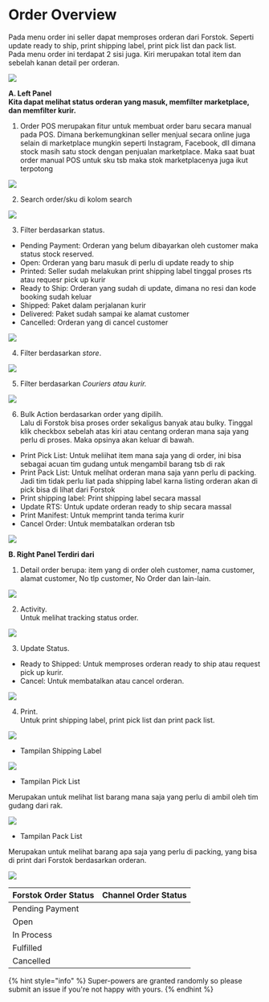 # Order Overview

Pada menu order ini seller dapat memproses orderan dari Forstok. Seperti update ready to ship, print shipping label, print pick list dan pack list.  
Pada menu order ini terdapat 2 sisi juga. Kiri merupakan total item dan sebelah kanan detail per orderan.

![](https://s3.amazonaws.com/cdn.freshdesk.com/data/helpdesk/attachments/production/48062571440/original/lHAk1dT93SySexXeBf_X_M06Z2-0ZFwxRQ.png?1601811064)

**A. Left Panel  
Kita dapat melihat status orderan yang masuk, memfilter marketplace, dan memfilter kurir.**   


1. Order POS merupakan fitur untuk membuat order baru  secara manual pada POS. Dimana berkemungkinan seller menjual secara online juga selain di marketplace mungkin seperti Instagram, Facebook, dll dimana stock masih satu stock dengan penjualan marketplace. Maka saat buat order manual POS untuk sku tsb maka stok marketplacenya juga ikut terpotong

![](../../.gitbook/assets/image%20%2849%29.png)

2. Search order/sku di kolom search

![](../../.gitbook/assets/image%20%2898%29.png)

3. Filter berdasarkan status.

* Pending Payment: Orderan yang belum dibayarkan oleh customer maka status stock reserved.
* Open: Orderan yang baru masuk di perlu di update ready to ship
* Printed: Seller sudah melakukan print shipping label tinggal proses rts atau requesr pick up kurir
* Ready to Ship: Orderan yang sudah di update, dimana no resi dan kode booking sudah keluar
* Shipped: Paket dalam perjalanan kurir
* Delivered: Paket sudah sampai ke alamat customer
* Cancelled: Orderan yang di cancel customer

![](https://s3.amazonaws.com/cdn.freshdesk.com/data/helpdesk/attachments/production/48062571655/original/_nsMxc9t1rjwhdi-XegCCZ6OeYosh_9Whw.png?1601811320)

4. Filter berdasarkan _store_.

![](../../.gitbook/assets/image%20%28237%29.png)

5. Filter berdasarkan _Couriers atau kurir._

![](../../.gitbook/assets/image%20%286%29.png)

6. Bulk Action berdasarkan order yang dipilih.  
Lalu di Forstok bisa proses order sekaligus banyak atau bulky. Tinggal klik checkbox sebelah atas kiri atau centang orderan mana saja yang perlu di proses. Maka opsinya akan keluar di bawah.  


* Print Pick List: Untuk meliihat item mana saja yang di order, ini bisa sebagai acuan tim gudang untuk mengambil barang tsb di rak
* Print Pack List: Untuk melihat orderan mana saja yann perlu di packing. Jadi tim tidak perlu liat pada shipping label karna listing orderan akan di pick bisa di lihat dari Forstok
* Print shipping label: Print shipping label secara massal
* Update RTS: Untuk update orderan ready to ship secara massal
* Print Manifest: Untuk memprint tanda terima kurir
* Cancel Order: Untuk membatalkan orderan tsb

![](https://s3.amazonaws.com/cdn.freshdesk.com/data/helpdesk/attachments/production/48062571786/original/BVgbexnArE8cAgnPvmC8txSP9j6JfvLDmA.png?1601811515)

**B. Right Panel Terdiri dari** 

1. Detail order berupa: item yang di order oleh customer, nama customer, alamat customer, No tlp customer, No Order dan lain-lain.

![](../../.gitbook/assets/image%20%28164%29.png)

2. Activity.  
Untuk melihat tracking status order.

![](../../.gitbook/assets/image%20%2829%29.png)

3. Update Status.  
- Ready to Shipped: Untuk memproses orderan ready to ship atau request pick up kurir.  
- Cancel: Untuk membatalkan atau cancel orderan.

![](../../.gitbook/assets/image%20%28189%29.png)

4. Print.  
Untuk print shipping label, print pick list dan print pack list.

![](../../.gitbook/assets/image%20%2837%29.png)

- Tampilan Shipping Label

![](../../.gitbook/assets/image%20%28213%29.png)

- Tampilan Pick List

Merupakan untuk melihat list barang mana saja yang perlu di ambil oleh tim gudang dari rak.

![](https://s3.amazonaws.com/cdn.freshdesk.com/data/helpdesk/attachments/production/48064001161/original/EQn8XQvQapurlis5SKhL5coml6rRgf7UBw.png?1602441177)

- Tampilan Pack List

Merupakan untuk melihat barang apa saja yang perlu di packing, yang bisa di print dari Forstok berdasarkan orderan.

![](https://s3.amazonaws.com/cdn.freshdesk.com/data/helpdesk/attachments/production/48064001182/original/Fjcx37pL3FKdk5vR-iRXh_EAjOdsyB2ipA.png?1602441302)

| Forstok Order Status | Channel Order Status |
| :--- | :--- |
| Pending Payment |  |
| Open |  |
| In Process |  |
| Fulfilled |  |
| Cancelled |  |

{% hint style="info" %}
 Super-powers are granted randomly so please submit an issue if you're not happy with yours.
{% endhint %}



